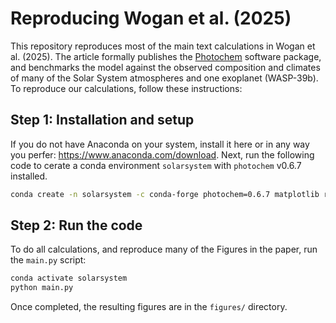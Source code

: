 # Reproducing Wogan et al. (2025)

This repository reproduces most of the main text calculations in Wogan et al. (2025). The article formally publishes the [Photochem](https://github.com/Nicholaswogan/photochem) software package, and benchmarks the model against the observed composition and climates of many of the Solar System atmospheres and one exoplanet (WASP-39b). To reproduce our calculations, follow these instructions:

## Step 1: Installation and setup

If you do not have Anaconda on your system, install it here or in any way you perfer: https://www.anaconda.com/download. Next, run the following code to cerate a conda environment `solarsystem` with `photochem` v0.6.7 installed.

```sh
conda create -n solarsystem -c conda-forge photochem=0.6.7 matplotlib requests
```

## Step 2: Run the code

To do all calculations, and reproduce many of the Figures in the paper, run the `main.py` script:

```sh
conda activate solarsystem
python main.py
```

Once completed, the resulting figures are in the `figures/` directory.


